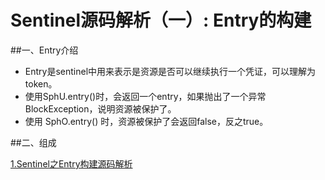 # Sentinel源码解析（一）: Entry的构建

##一、Entry介绍

- Entry是sentinel中用来表示是资源是否可以继续执行一个凭证，可以理解为token。
- 使用SphU.entry()时，会返回一个entry，如果抛出了一个异常BlockException，说明资源被保护了。
- 使用 SphO.entry() 时，资源被保护了会返回false，反之true。


##二、组成

[1.Sentinel之Entry构建源码解析](../sentinel-core/src/main/java/com/alibaba/csp/sentinel/CtEntry.java)

